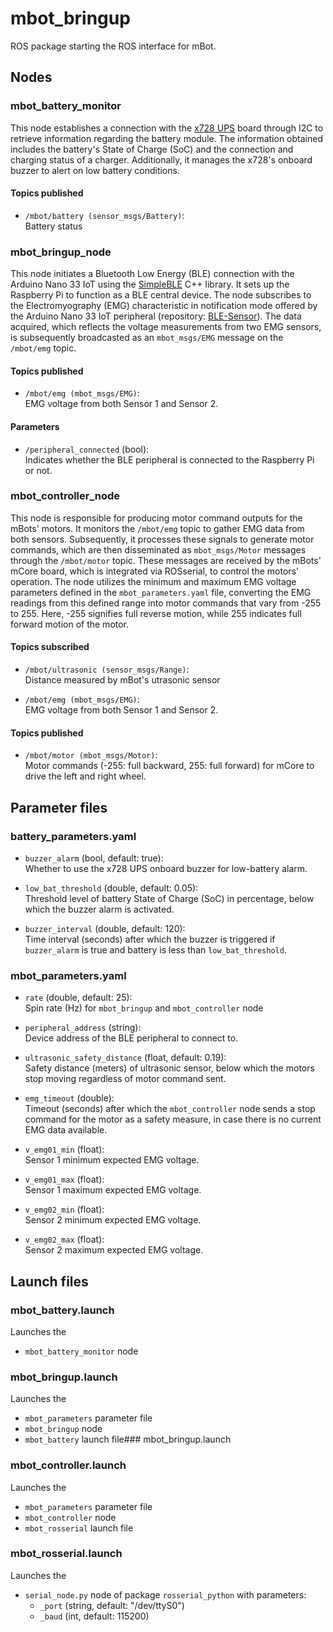 # mbot_bringup

ROS package starting the ROS interface for mBot.

## Nodes

### mbot_battery_monitor

This node establishes a connection with the [x728 UPS](https://wiki.geekworm.com/X728) board through I2C to retrieve information regarding the battery module. The information obtained includes the battery's State of Charge (SoC) and the connection and charging status of a charger. Additionally, it manages the x728's onboard buzzer to alert on low battery conditions.

#### Topics published

- `/mbot/battery (sensor_msgs/Battery)`:  
  Battery status

### mbot_bringup_node

This node initiates a Bluetooth Low Energy (BLE) connection with the Arduino Nano 33 IoT using the [SimpleBLE](https://github.com/OpenBluetoothToolbox/SimpleBLE) C++ library. It sets up the Raspberry Pi to function as a BLE central device. The node subscribes to the Electromyography (EMG) characteristic in notification mode offered by the Arduino Nano 33 IoT peripheral (repository: [BLE-Sensor](https://github.com/MarcoDuesentrieb/BLE-Sensor)). The data acquired, which reflects the voltage measurements from two EMG sensors, is subsequently broadcasted as an `mbot_msgs/EMG` message on the `/mbot/emg` topic.

#### Topics published

- `/mbot/emg (mbot_msgs/EMG)`:  
  EMG voltage from both Sensor 1 and Sensor 2.

#### Parameters

- `/peripheral_connected` (bool):  
  Indicates whether the BLE peripheral is connected to the Raspberry Pi or not.

### mbot_controller_node

This node is responsible for producing motor command outputs for the mBots' motors. It monitors the `/mbot/emg` topic to gather EMG data from both sensors. Subsequently, it processes these signals to generate motor commands, which are then disseminated as `mbot_msgs/Motor` messages through the `/mbot/motor` topic. These messages are received by the mBots' mCore board, which is integrated via ROSserial, to control the motors' operation. The node utilizes the minimum and maximum EMG voltage parameters defined in the `mbot_parameters.yaml` file, converting the EMG readings from this defined range into motor commands that vary from -255 to 255. Here, -255 signifies full reverse motion, while 255 indicates full forward motion of the motor.

#### Topics subscribed

- `/mbot/ultrasonic (sensor_msgs/Range)`:  
  Distance measured by mBot's utrasonic sensor
  
- `/mbot/emg (mbot_msgs/EMG)`:  
  EMG voltage from both Sensor 1 and Sensor 2.

#### Topics published

- `/mbot/motor (mbot_msgs/Motor)`:  
  Motor commands (-255: full backward, 255: full forward) for mCore to drive the left and right wheel. 

## Parameter files

### battery_parameters.yaml

- `buzzer_alarm` (bool, default: true):  
  Whether to use the x728 UPS onboard buzzer for low-battery alarm.

- `low_bat_threshold` (double, default: 0.05):  
  Threshold level of battery State of Charge (SoC) in percentage, below which the buzzer alarm is activated.

- `buzzer_interval` (double, default: 120):  
  Time interval (seconds) after which the buzzer is triggered if  `buzzer_alarm` is true and battery is less than `low_bat_threshold`.

### mbot_parameters.yaml

- `rate` (double, default: 25):  
  Spin rate (Hz) for `mbot_bringup` and `mbot_controller` node

- `peripheral_address` (string):  
  Device address of the BLE peripheral to connect to.

- `ultrasonic_safety_distance` (float, default: 0.19):  
  Safety distance (meters) of ultrasonic sensor, below which the motors stop moving regardless of motor command sent. 

- `emg_timeout` (double):  
  Timeout (seconds) after which the `mbot_controller` node sends a stop command for the motor as a safety measure, in case there is no current EMG data available.

- `v_emg01_min` (float):  
  Sensor 1 minimum expected EMG voltage.  

- `v_emg01_max` (float):  
  Sensor 1 maximum expected EMG voltage.  

- `v_emg02_min` (float):  
  Sensor 2 minimum expected EMG voltage.  

- `v_emg02_max` (float):  
  Sensor 2 maximum expected EMG voltage.  


## Launch files

### mbot_battery.launch

Launches the  

- `mbot_battery_monitor` node

### mbot_bringup.launch

Launches the 

- `mbot_parameters` parameter file
- `mbot_bringup` node
- `mbot_battery` launch file### mbot_bringup.launch

### mbot_controller.launch

Launches the 

- `mbot_parameters` parameter file
- `mbot_controller` node
- `mbot_rosserial` launch file

### mbot_rosserial.launch

Launches the 

- `serial_node.py` node of package `rosserial_python` with parameters:  
  - `_port` (string, default: "/dev/ttyS0")  
  - `_baud` (int, default: 115200)  


